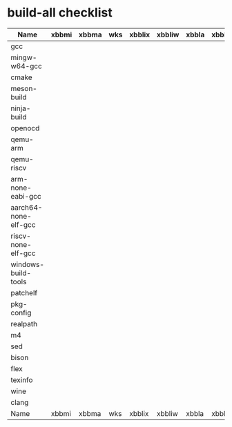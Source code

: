 # build-all checklist

| Name | xbbmi | xbbma | wks | xbblix | xbbliw | xbbla | xbbla32 |
| --- | --- | --- | --- | --- | --- | --- | --- |
| gcc | | | | | | | |
| mingw-w64-gcc | | | | | | | |
| cmake | | | | | | | |
| meson-build | | | | | | | |
| ninja-build | | | | | | | |
| openocd | | | | | | | |
| qemu-arm | | | | | | | |
| qemu-riscv | | | | | | | |
| arm-none-eabi-gcc | | | | | | | |
| aarch64-none-elf-gcc | | | | | | | |
| riscv-none-elf-gcc | | | | | | | |
| windows-build-tools | | | | | | | |
| patchelf | | | | | | | |
| pkg-config | | | | | | | |
| realpath | | | | | | | |
| m4 | | | | | | | |
| sed | | | | | | | |
| bison | | | | | | | |
| flex | | | | | | | |
| texinfo | | | | | | | |
| wine | | | | | | | |
| clang | | | | | | | |
| Name | xbbmi | xbbma | wks | xbblix | xbbliw | xbbla | xbbla32 |
